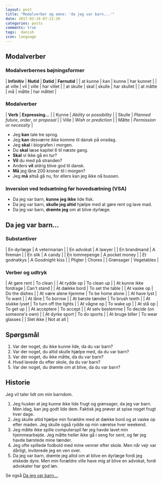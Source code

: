 ```yaml
---
layout: post
title: "Modalverber og emne: 'da jeg var barn...'"
date: 2017-03-19 07:11:29
categories: posts
comments: true
tags:  danish
icon: language
---
```


## Modalverber

### Modalverbernes bøjningsformer

| **Infinitiv**			| **Nutid**		| **Datid**			| **Førnutid**			|
| at kunne					| kan					| kunne					| har kunnet				|
| at ville					| vil					| ville					| har villet				|
| at skulle					| skal				| skulle				| har skullet				|
| at måtte					| må					| måtte					| har måttet				|

###  Modalverber

| **Verb**		| **Expressing...**													|
| Kunne				| *Ability* or *possibility*								|
| Skulle			| *Planned future*,  *order*, or *proposal*	|
| Ville				| *Wish* or *prediction*										|
| Måtte				| *Permission* or *necessity*								|

- Jeg **kan** tale tre sprog.
- Jeg **kan** desværre ikke komme til dansk på onsdag.
- Jeg **skal** i biografen i morgen.
- Du **skal** læse kapitel 6 til næste gang.
- **Skal** vi ikke gå en tur?
- **Vil** du med på stranden?
- Anders **vil** aldrig blive god til dansk.
- **Må** jeg låne 200 kroner til i morgen?
- Jeg **må** altså gå nu, for ellers kan jeg ikke nå bussen.


### Inversion ved ledsætning før hovedsætning (VSA)

- Da jeg var barn, **kunne jeg ikke** lide fisk.
- Da jeg var barn, **skulle jeg altid** hjælpe med at gøre rent og lave mad.
- Da jeg var barn, **drømte jeg** om at blive dyrlæge.

## Da jeg var barn...

### Substantiver

| En dyrlæge 		| A veterinarian 		|
| En advokat 		| A lawyer					|
| En brandmand	| A fireman					|
| En slik		 		| A candy						|
| En lommepenge | A pocket money		|
| Et godnatkys 	| A Goodnight kiss	|
| Pligter			 	| Chores						|
| Grønsager		| Vegetables				|


### Verber og udtryk

| At gøre rent						| To clean											|
| At rydde op							| To clean up										|
| At kunne ikke fordrage	| Can't stand										|
| At dække bord	 					| To set the table							|
| At vaske op						 	| Do the dishes									|
| At være alene hjemme		| To be home alone							|
| At have lyst						| To want												|
| At låne									| To borrow											|
| At børste tænder				| To brush teeth								|
| At slukke lyset					| To turn off the lights				|
| At vågne op							| To wake up										|
| At stå op								| To get up											|
| At acceptere						| To accept											|
| At selv bestemme				| To decide (on someone's own)	|
| At dyrke sport					| To do sports									|
| At bruge biller					| To wear glasses								|
| Slet ikke								| Not at all										|

## Spørgsmål

1. Var der noget, du ikke kunne lide, da du var barn?
2. Var der noget, du altid skulle hjælpe med, da du var barn?
3. Var der noget, du ikke måtte, da du var barn?
4. Hvad lavede du efter skole, da du var barn?
5. Var der noget, du drømte om at blive, da du var barn?

## Historie

Jeg vil taler lidt om min barndom.

1. Jeg husker at jeg kunne ikke lide frugt og grønsager, da jeg var barn. Men idag, kan jeg godt lide dem. Faktisk jeg prøver at spise noget frugt hver dage.
2. Jeg skulle altid hjælpe min forældre med at dække bord og at vaske op efter maden. Jeg skulle også rydde op min værelse hver weekend.
3. Jeg måtte ikke spille computerspil før jeg havde lavet min hjemmearbejde. Jeg måtte heller ikke gå i seng for sent, og før jeg havde børstede mine tænder.
4. Jeg ofte spillede fodbold med mine venner efter skole. Men når vejr var dårligt, inviterede jeg en ven over.
5. Da jeg var barn, drømte jeg altid om at blive en dyrlæge fordi jeg elskede dyre. Men min forældre ville have mig at blive en advokat, fordi advokater	har god løn. 

Se også [Da jeg var barn...]({{site.baseurl}}/notes/da-jeg-var-barn).